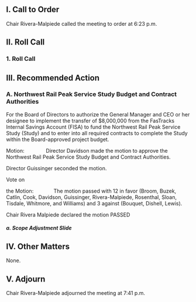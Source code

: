 ## I. Call to Order

Chair Rivera-Malpiede called the meeting to order at 6:23 p.m.

## II. Roll Call

### 1. Roll Call

## III. Recommended Action

### A. Northwest Rail Peak Service Study Budget and Contract Authorities

For the Board of Directors to authorize the General Manager and CEO or her designee to implement the transfer of $8,000,000 from the FasTracks Internal Savings Account (FISA) to fund the Northwest Rail Peak Service Study (Study) and to enter into all required contracts to complete the Study within the Board-approved project budget.

Motion:               Director Davidson made the motion to approve the Northwest Rail Peak Service Study Budget and Contract Authorities.

Director Guissinger seconded the motion.

Vote on

the Motion:              The motion passed with 12 in favor (Broom, Buzek, Catlin, Cook, Davidson, Guissinger, Rivera-Malpiede, Rosenthal, Sloan, Tisdale, Whitmore, and Williams) and 3 against (Bouquet, Dishell, Lewis).

Chair Rivera Malpiede declared the motion PASSED

##### a. Scope Adjustment Slide

## IV. Other Matters

None.

## V. Adjourn

Chair Rivera-Malpiede adjourned the meeting at 7:41 p.m.